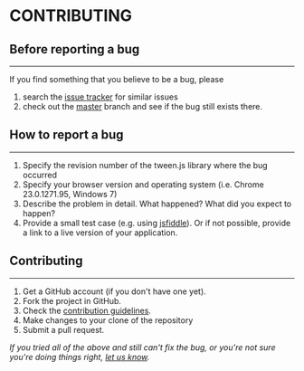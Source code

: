 # CONTRIBUTING

## Before reporting a bug

---

If you find something that you believe to be a bug, please

1. search the [issue tracker](https://github.com/tweenjs/es6-tween/issues) for similar issues
2. check out the [master](https://github.com/tweenjs/es6-tween/tree/master) branch and see if the bug still exists there.

## How to report a bug

---

1. Specify the revision number of the tween.js library where the bug occurred
2. Specify your browser version and operating system (i.e. Chrome 23.0.1271.95, Windows 7)
3. Describe the problem in detail. What happened? What did you expect to happen?
4. Provide a small test case (e.g. using [jsfiddle](http://jsfiddle.net)). Or if not possible, provide a link to a live version of your application.

## Contributing

---

1. Get a GitHub account (if you don't have one yet).
2. Fork the project in GitHub.
3. Check the [contribution guidelines](https://github.com/tweenjs/es6-tween/wiki/Contributing-to-tween.js).
4. Make changes to your clone of the repository
5. Submit a pull request.

_If you tried all of the above and still can't fix the bug, or you're not sure you're doing things right, [let us know](https://github.com/tween.js/es6-tween/issues)._
